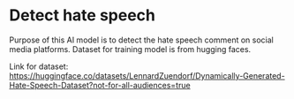 # Detect hate speech
Purpose of this AI model is to detect the hate speech comment on social media platforms.
Dataset for training model is from hugging faces.         

                      
Link for dataset:
https://huggingface.co/datasets/LennardZuendorf/Dynamically-Generated-Hate-Speech-Dataset?not-for-all-audiences=true
